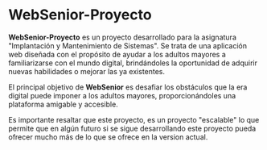 # WebSenior-Proyecto

**WebSenior-Proyecto** es un proyecto desarrollado para la asignatura "Implantación y Mantenimiento de Sistemas". Se trata de una aplicación web diseñada con el propósito de ayudar a los adultos mayores a familiarizarse con el mundo digital, brindándoles la oportunidad de adquirir nuevas habilidades o mejorar las ya existentes.

El principal objetivo de **WebSenior** es desafiar los obstáculos que la era digital puede imponer a los adultos mayores, proporcionándoles una plataforma amigable y accesible.

Es importante resaltar que este proyecto, es un proyecto "escalable" lo que permite que en algún futuro si se sigue desarrollando este proyecto pueda ofrecer mucho más de lo que se ofrece en la version actual.
